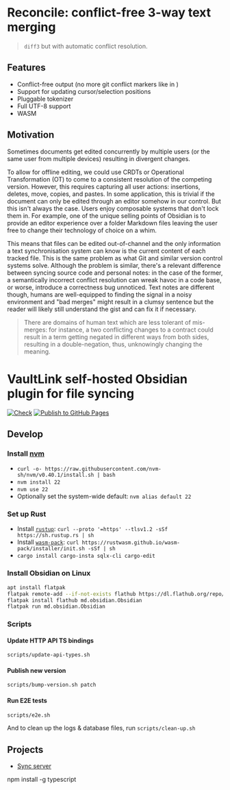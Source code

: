 # Reconcile: conflict-free 3-way text merging

> `diff3` but with automatic conflict resolution.

## Features

-   Conflict-free output (no more git conflict markers like in )
-   Support for updating cursor/selection positions
-   Pluggable tokenizer
-   Full UTF-8 support
-   WASM

## Motivation

Sometimes documents get edited concurrently by multiple users (or the same user from multiple devices) resulting in divergent changes.

To allow for offline editing, we could use CRDTs or Operational Transformation (OT) to come to a consistent resolution of the competing version. However, this requires capturing all user actions: insertions, deletes, move, copies, and pastes. In some application, this is trivial if the document can only be edited through an editor somehow in our control. But this isn't always the case. Users enjoy composable systems that don't lock them in. For example, one of the unique selling points of Obsidian is to provide an editor experience over a folder Markdown files leaving the user free to change their technology of choice on a whim.

This means that files can be edited out-of-channel and the only information a text synchronisation system can know is the current content of each tracked file. This is the same problem as what Git and similar version control systems solve. Although the problem is similar, there's a relevant difference between syncing source code and personal notes: in the case of the former, a semantically incorrect conflict resolution can wreak havoc in a code base, or worse, introduce a correctness bug unnoticed. Text notes are different though, humans are well-equipped to finding the signal in a noisy environment and "bad merges" might result in a clumsy sentence but the reader will likely still understand the gist and can fix it if necessary.

> There are domains of human text which are less tolerant of mis-merges: for instance, a two conflicting changes to a contract could result in a term getting negated in different ways from both sides, resulting in a double-negation, thus, unknowingly changing the meaning.

# VaultLink self-hosted Obsidian plugin for file syncing

[![Check](https://github.com/schmelczer/reconcile/actions/workflows/check.yml/badge.svg)](https://github.com/schmelczer/reconcile/actions/workflows/check.yml)
[![Publish to GitHub Pages](https://github.com/schmelczer/reconcile/actions/workflows/gh-pages.yml/badge.svg)](https://github.com/schmelczer/reconcile/actions/workflows/gh-pages.yml)

## Develop

### Install [nvm](https://github.com/nvm-sh/nvm)

-   `curl -o- https://raw.githubusercontent.com/nvm-sh/nvm/v0.40.1/install.sh | bash`
-   `nvm install 22`
-   `nvm use 22`
-   Optionally set the system-wide default: `nvm alias default 22`

### Set up Rust

-   Install [`rustup`](https://rustup.rs): `curl --proto '=https' --tlsv1.2 -sSf https://sh.rustup.rs | sh`
-   Install [`wasm-pack`](https://rustwasm.github.io/wasm-pack/installer): `curl https://rustwasm.github.io/wasm-pack/installer/init.sh -sSf | sh`
-   `cargo install cargo-insta sqlx-cli cargo-edit`

### Install Obsidian on Linux

```sh
apt install flatpak
flatpak remote-add --if-not-exists flathub https://dl.flathub.org/repo/flathub.flatpakrepo
flatpak install flathub md.obsidian.Obsidian
flatpak run md.obsidian.Obsidian
```

### Scripts

#### Update HTTP API TS bindings

```sh
scripts/update-api-types.sh
```

#### Publish new version

```sh
scripts/bump-version.sh patch
```

#### Run E2E tests

```sh
scripts/e2e.sh
```

And to clean up the logs & database files, run `scripts/clean-up.sh`

## Projects

-   [Sync server](./backend/sync_server/README.md)

npm install -g typescript
